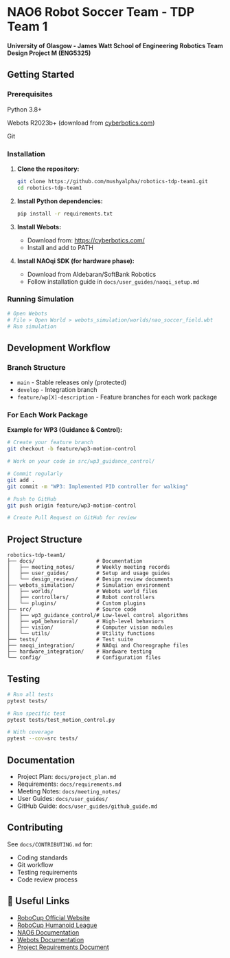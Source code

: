 # NAO6 Robot Soccer Team - TDP Team 1

**University of Glasgow - James Watt School of Engineering**
**Robotics Team Design Project M (ENG5325)**

## Getting Started

### Prerequisites

Python 3.8+

Webots R2023b+ (download from [cyberbotics.com](https://cyberbotics.com/))

Git

### Installation

1. **Clone the repository:**

   ```bash
   git clone https://github.com/mushyalpha/robotics-tdp-team1.git
   cd robotics-tdp-team1
   ```
2. **Install Python dependencies:**

   ```bash
   pip install -r requirements.txt
   ```
3. **Install Webots:**

   - Download from: https://cyberbotics.com/
   - Install and add to PATH
4. **Install NAOqi SDK (for hardware phase):**

   - Download from Aldebaran/SoftBank Robotics
   - Follow installation guide in `docs/user_guides/naoqi_setup.md`

### Running Simulation

```bash
# Open Webots
# File > Open World > webots_simulation/worlds/nao_soccer_field.wbt
# Run simulation
```

## Development Workflow

### Branch Structure

- `main` - Stable releases only (protected)
- `develop` - Integration branch
- `feature/wp[X]-description` - Feature branches for each work package

### For Each Work Package

**Example for WP3 (Guidance & Control):**

```bash
# Create your feature branch
git checkout -b feature/wp3-motion-control

# Work on your code in src/wp3_guidance_control/

# Commit regularly
git add .
git commit -m "WP3: Implemented PID controller for walking"

# Push to GitHub
git push origin feature/wp3-motion-control

# Create Pull Request on GitHub for review
```

## Project Structure

```
robotics-tdp-team1/
├── docs/                    # Documentation
│   ├── meeting_notes/       # Weekly meeting records
│   ├── user_guides/         # Setup and usage guides
│   └── design_reviews/      # Design review documents
├── webots_simulation/       # Simulation environment
│   ├── worlds/              # Webots world files
│   ├── controllers/         # Robot controllers
│   └── plugins/             # Custom plugins
├── src/                     # Source code
│   ├── wp3_guidance_control/# Low-level control algorithms
│   ├── wp4_behavioral/      # High-level behaviors
│   ├── vision/              # Computer vision modules
│   └── utils/               # Utility functions
├── tests/                   # Test suite
├── naoqi_integration/       # NAOqi and Choreographe files
├── hardware_integration/    # Hardware testing
└── config/                  # Configuration files
```

## Testing

```bash
# Run all tests
pytest tests/

# Run specific test
pytest tests/test_motion_control.py

# With coverage
pytest --cov=src tests/
```

## Documentation

- Project Plan: `docs/project_plan.md`
- Requirements: `docs/requirements.md`
- Meeting Notes: `docs/meeting_notes/`
- User Guides: `docs/user_guides/`
- GitHub Guide: `docs/user_guides/github_guide.md`

## Contributing

See `docs/CONTRIBUTING.md` for:

- Coding standards
- Git workflow
- Testing requirements
- Code review process

## 🔗 Useful Links

- [RoboCup Official Website](https://www.robocup.org/)
- [RoboCup Humanoid League](https://humanoid.robocup.org/)
- [NAO6 Documentation](https://www.softbankrobotics.com/emea/en/nao)
- [Webots Documentation](https://cyberbotics.com/doc/guide/index)
- [Project Requirements Document](docs/requirements.md)
